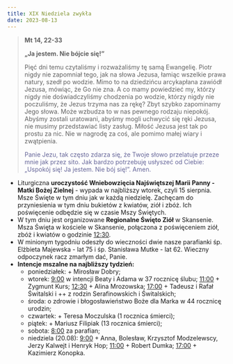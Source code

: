 ```yaml
---
title: XIX Niedziela zwykła
date: 2023-08-13
---
```


> **Mt 14, 22-33**
>
> **„Ja jestem. Nie bójcie się!”**
>
> Pięć dni temu czytaliśmy i rozważaliśmy tę samą Ewangelię. Piotr nigdy nie zapomniał tego, jak na słowa Jezusa, łamiąc wszelkie prawa natury, szedł po wodzie. Mimo to na dziedzińcu arcykapłana zawiódł Jezusa, mówiąc, że Go nie zna. A co mamy powiedzieć my, którzy nigdy nie doświadczyliśmy chodzenia po wodzie, którzy nigdy nie poczuliśmy, że Jezus trzyma nas za rękę? Zbyt szybko zapominamy Jego słowa. Może wzbudza to w nas pewnego rodzaju niepokój. Abyśmy zostali uratowani, abyśmy mogli uchwycić się ręki Jezusa, nie musimy przedstawiać listy zasług. Miłość Jezusa jest tak po prostu za nic. Nie w nagrodę za coś, ale pomimo małej wiary i zwątpienia.
>
> <span style="color: #666699;">Panie Jezu, tak często zdarza się, że Twoje słowo przelatuje przeze mnie jak przez sito. Jak bardzo potrzebuję usłyszeć od Ciebie: „Uspokój się! Ja jestem. Nie bój się!”. Amen.
> &nbsp;

- Liturgiczna **uroczystość Wniebowzięcia Najświętszej Marii Panny - Matki Bożej Zielnej** - wypada w najbliższy wtorek, czyli 15 sierpnia. Msze Święte w tym dniu jak w każdą niedzielę. Zachęcam do przyniesienia w tym dniu bukietów z kwiatów, ziół i zbóż. Ich poświęcenie odbędzie się w czasie Mszy Świętych.
- W tym dniu jest organizowane **Regionalne Święto Ziół** w Skansenie. Msza Święta w kościele w Skansenie, połączona z poświęceniem ziół, zbóż i kwiatów o godzinie <u>12:30</u>.
- W minionym tygodniu odeszły do wieczności dwie nasze parafianki śp. Elżbieta Majewska - lat 75 i śp. Stanisława Mutke - lat 62. Wieczny odpoczynek racz zmarłym dać, Panie.
- **Intencje mszalne na najbliższy tydzień:**
  - poniedziałek: + Mirosław Dobry;
  - wtorek: <u>9:00</u> w intencji Beaty i Adama w 37 rocznicę ślubu; <u>11:00</u> + Zygmunt Kurs; <u>12:30</u> + Alina Mrozowska; <u>17:00</u> + Tadeusz i Rafał Świtalski i ++ z rodzin Serafinowskich i Świtalskich;
  - środa: o zdrowie i błogosławieństwo Boże dla Marka w 44 rocznicę urodzin;
  - czwartek: + Teresa Moczulska (1 rocznica śmierci);
  - piątek: + Mariusz Filipiak (13 rocznica śmierci);
  - sobota: <u>8:00</u> za parafian;
  - niedziela (20.08): <u>9:00</u> + Anna, Bolesław, Krzysztof Modzelewscy, Jerzy Kalwejt i Henryk Hop; <u>11:00</u> + Robert Dumka; <u>17:00</u> + Kazimierz Konopka.
